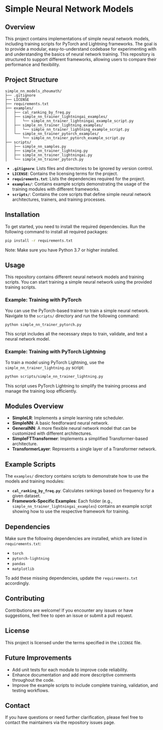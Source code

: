 
# Simple Neural Network Models

## Overview
This project contains implementations of simple neural network models, including training scripts for PyTorch and Lightning frameworks. The goal is to provide a modular, easy-to-understand codebase for experimenting with and understanding the basics of neural network training. This repository is structured to support different frameworks, allowing users to compare their performance and flexibility.

## Project Structure
```
simple_nn_models_zhoumath/
├── .gitignore
├── LICENSE
├── requirements.txt
├── examples/
│   ├── cal_ranking_by_freq.py
│   ├── simple_nn_trainer_lightningai_examples/
│   │   └── simple_nn_trainer_lightningai_example_script.py
│   ├── simple_nn_trainer_lightning_examples/
│   │   └── simple_nn_trainer_lightning_example_script.py
│   └── simple_nn_trainer_pytorch_examples/
│       └── simple_nn_trainer_pytorch_example_script.py
├── scripts/
│   ├── simple_nn_samples.py
│   ├── simple_nn_trainer_lightning.py
│   ├── simple_nn_trainer_lightningai.py
│   └── simple_nn_trainer_pytorch.py
```

- **`.gitignore`**: Lists files and directories to be ignored by version control.
- **`LICENSE`**: Contains the licensing terms for the project.
- **`requirements.txt`**: Lists the dependencies required for the project.
- **`examples/`**: Contains example scripts demonstrating the usage of the training modules with different frameworks.
- **`scripts/`**: Contains the core scripts that define simple neural network architectures, trainers, and training processes.

## Installation
To get started, you need to install the required dependencies. Run the following command to install all required packages:

```sh
pip install -r requirements.txt
```

Note: Make sure you have Python 3.7 or higher installed.

## Usage
This repository contains different neural network models and training scripts. You can start training a simple neural network using the provided training scripts.

### Example: Training with PyTorch
You can use the PyTorch-based trainer to train a simple neural network. Navigate to the `scripts/` directory and run the following command:

```sh
python simple_nn_trainer_pytorch.py
```

This script includes all the necessary steps to train, validate, and test a neural network model.

### Example: Training with PyTorch Lightning
To train a model using PyTorch Lightning, use the `simple_nn_trainer_lightning.py` script:

```sh
python scripts/simple_nn_trainer_lightning.py
```

This script uses PyTorch Lightning to simplify the training process and manage the training loop efficiently.

## Modules Overview
- **SimpleLR**: Implements a simple learning rate scheduler.
- **SimpleNN**: A basic feedforward neural network.
- **GeneralNN**: A more flexible neural network model that can be customized with different architectures.
- **SimpleFTTransformer**: Implements a simplified Transformer-based architecture.
- **TransformerLayer**: Represents a single layer of a Transformer network.

## Example Scripts
The `examples/` directory contains scripts to demonstrate how to use the models and training modules:
- **`cal_ranking_by_freq.py`**: Calculates rankings based on frequency for a given dataset.
- **Framework-Specific Examples**: Each folder (e.g., `simple_nn_trainer_lightningai_examples`) contains an example script showing how to use the respective framework for training.

## Dependencies
Make sure the following dependencies are installed, which are listed in `requirements.txt`:
- `torch`
- `pytorch-lightning`
- `pandas`
- `matplotlib`

To add these missing dependencies, update the `requirements.txt` accordingly.

## Contributing
Contributions are welcome! If you encounter any issues or have suggestions, feel free to open an issue or submit a pull request.

## License
This project is licensed under the terms specified in the `LICENSE` file.

## Future Improvements
- Add unit tests for each module to improve code reliability.
- Enhance documentation and add more descriptive comments throughout the code.
- Improve the example scripts to include complete training, validation, and testing workflows.

## Contact
If you have questions or need further clarification, please feel free to contact the maintainers via the repository issues page.
